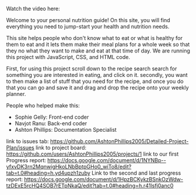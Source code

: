 Watch the video here:

Welcome to your personal nutrition guide!
On this site, you will find everything you need to jump-start your health and nutrition needs. 

This site helps people who don't know what to eat or what is healthy for them to eat and it lets them make their meal plans for a whole week so that they no what they want to make and eat at that time of day.
We are running this project with JavaScript, CSS, and HTML code.

First, for using this project scroll down to the recipe search search for something you are interested in eating, and click on it. secondly, you want to then make a list of stuff that you need for the recipe, and once you do that you can go and  save it and drag and drop the recipe onto your weekly planner.

People who helped make this:
- Sophie Gelly: Front-end coder
- Navjot Ranu: Back-end coder
- Ashton Phillips: Documentation Specialist

link to issues tab: https://github.com/AshtonPhillips2005/Detailed-Project-Plan/issues
link to project board: https://github.com/users/AshtonPhillips2005/projects/1
link to our first Progress report: https://docs.google.com/document/d/1NYNBp--yfxvDK3rn2MqnwigHkoLNbBptpGHo0_wiTo8/edit?tab=t.0#heading=h.yd4upzh1zuby
Link to the second and last progress report: https://docs.google.com/document/d/1HpzBCKykzBSnkOzWdw-tzDExE5rcHQ4SOB7rETpNkaQ/edit?tab=t.0#heading=h.r41lsfj0anc0
